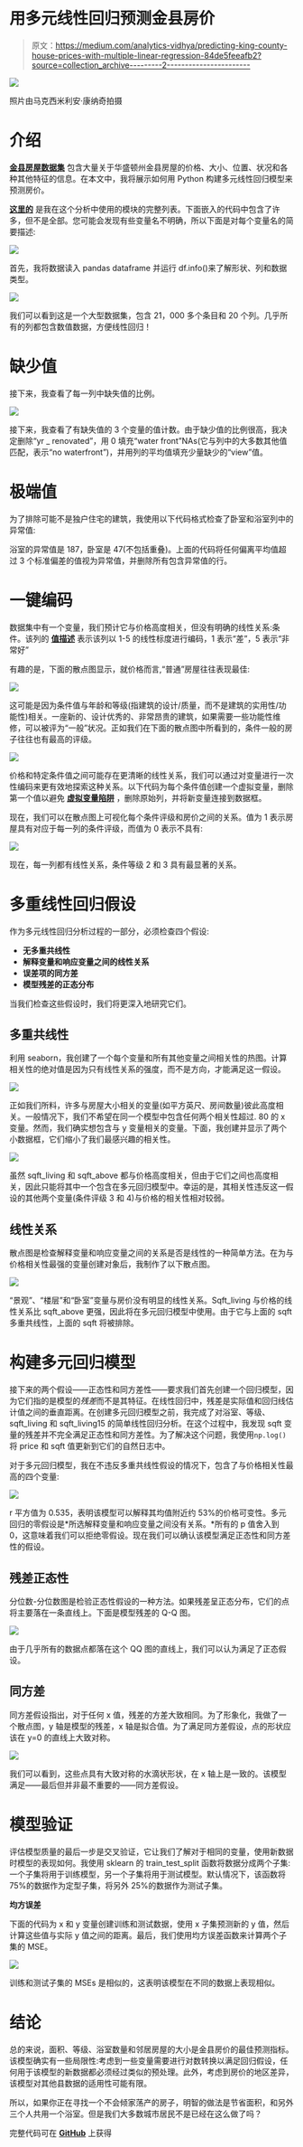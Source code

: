 # 用多元线性回归预测金县房价

> 原文：<https://medium.com/analytics-vidhya/predicting-king-county-house-prices-with-multiple-linear-regression-84de5feeafb2?source=collection_archive---------2----------------------->

![](img/e4edbf62ce1284339eff1aed981dc846.png)

照片由马克西米利安·康纳奇拍摄

# 介绍

[**金县房屋数据集**](https://www.kaggle.com/harlfoxem/housesalesprediction) 包含大量关于华盛顿州金县房屋的价格、大小、位置、状况和各种其他特征的信息。在本文中，我将展示如何用 Python 构建多元线性回归模型来预测房价。

[**这里的**](https://gist.github.com/AvonleaFisher/e29ecbe25ec7a7a48d4ee4e1f77ecd9c) 是我在这个分析中使用的模块的完整列表。下面嵌入的代码中包含了许多，但不是全部。您可能会发现有些变量名不明确，所以下面是对每个变量名的简要描述:

![](img/5a3495f83773c0849fca1265cb42a65c.png)

首先，我将数据读入 pandas dataframe 并运行 df.info()来了解形状、列和数据类型。

![](img/f9fa074ef5b17916410ba43e7c6caea6.png)

我们可以看到这是一个大型数据集，包含 21，000 多个条目和 20 个列。几乎所有的列都包含数值数据，方便线性回归！

# 缺少值

接下来，我查看了每一列中缺失值的比例。

![](img/43424a1f23226ed80b7d614c8b191e82.png)

接下来，我查看了有缺失值的 3 个变量的值计数。由于缺少值的比例很高，我决定删除“yr _ renovated”，用 0 填充“water front”NAs(它与列中的大多数其他值匹配，表示“no waterfront”)，并用列的平均值填充少量缺少的“view”值。

# 极端值

为了排除可能不是独户住宅的建筑，我使用以下代码格式检查了卧室和浴室列中的异常值:

浴室的异常值是 187，卧室是 47(不包括重叠)。上面的代码将任何偏离平均值超过 3 个标准偏差的值视为异常值，并删除所有包含异常值的行。

# 一键编码

数据集中有一个变量，我们预计它与价格高度相关，但没有明确的线性关系:条件。该列的 [**值描述**](https://info.kingcounty.gov/assessor/esales/Glossary.aspx?type=r) 表示该列以 1-5 的线性标度进行编码，1 表示“差”，5 表示“非常好”

有趣的是，下面的散点图显示，就价格而言,“普通”房屋往往表现最佳:

![](img/2a20403e5444247faf9ab7e934f133fb.png)

这可能是因为条件值与年龄和等级(指建筑的设计/质量，而不是建筑的实用性/功能性)相关。一座新的、设计优秀的、非常昂贵的建筑，如果需要一些功能性维修，可以被评为“一般”状况。正如我们在下面的散点图中所看到的，条件一般的房子往往也有最高的评级。

![](img/2a006fe50b7f5d2ff2b20d8531fdf5aa.png)

价格和特定条件值之间可能存在更清晰的线性关系，我们可以通过对变量进行一次性编码来更有效地探索这种关系。以下代码为每个条件值创建一个虚拟变量，删除第一个值以避免 [**虚拟变量陷阱**](https://stattrek.com/multiple-regression/dummy-variables.aspx) ，删除原始列，并将新变量连接到数据框。

现在，我们可以在散点图上可视化每个条件评级和房价之间的关系。值为 1 表示房屋具有对应于每一列的条件评级，而值为 0 表示不具有:

![](img/e744fb27b7194ab8b864cb6d0b1d1a6b.png)

现在，每一列都有线性关系，条件等级 2 和 3 具有最显著的关系。

# 多重线性回归假设

作为多元线性回归分析过程的一部分，必须检查四个假设:

*   **无多重共线性**
*   **解释变量和响应变量之间的线性关系**
*   **误差项的同方差**
*   **模型残差的正态分布**

当我们检查这些假设时，我们将更深入地研究它们。

## 多重共线性

利用 seaborn，我创建了一个每个变量和所有其他变量之间相关性的热图。计算相关性的绝对值是因为只有线性关系的强度，而不是方向，才能满足这一假设。

![](img/a60a25e66eacaaaa15061bdbe401e31f.png)

正如我们所料，许多与房屋大小相关的变量(如平方英尺、房间数量)彼此高度相关。一般情况下，我们不希望在同一个模型中包含任何两个相关性超过. 80 的 x 变量。然而，我们确实想包含与 y 变量相关的变量。下面，我创建并显示了两个小数据框，它们缩小了我们最感兴趣的相关性。

![](img/88fdb5b46ebfb95412c765d13d1d63c5.png)

虽然 sqft_living 和 sqft_above 都与价格高度相关，但由于它们之间也高度相关，因此只能将其中一个包含在多元回归模型中。幸运的是，其相关性违反这一假设的其他两个变量(条件评级 3 和 4)与价格的相关性相对较弱。

## 线性关系

散点图是检查解释变量和响应变量之间的关系是否是线性的一种简单方法。在为与价格相关性最强的变量创建对象后，我制作了以下散点图。

![](img/73199c186b656b73657ac53c066cb1b5.png)

“景观”、“楼层”和“卧室”变量与房价没有明显的线性关系。Sqft_living 与价格的线性关系比 sqft_above 更强，因此将在多元回归模型中使用。由于它与上面的 sqft 多重共线性，上面的 sqft 将被排除。

# 构建多元回归模型

接下来的两个假设——正态性和同方差性——要求我们首先创建一个回归模型，因为它们指的是模型的*残差*而不是其特征。在线性回归中，残差是实际值和回归线估计值之间的垂直距离。在创建多元回归模型之前，我完成了对浴室、等级、sqft_living 和 sqft_living15 的简单线性回归分析。在这个过程中，我发现 sqft 变量的残差并不完全满足正态性和同方差性。为了解决这个问题，我使用`np.log()`将 price 和 sqft 值更新到它们的自然日志中。

对于多元回归模型，我在不违反多重共线性假设的情况下，包含了与价格相关性最高的四个变量:

![](img/296883e7b68cf785ca0c5c2a73946a3e.png)

r 平方值为 0.535，表明该模型可以解释其均值附近约 53%的价格可变性。多元回归的零假设是*所选解释变量和响应变量之间没有关系。*所有的 p 值舍入到 0，这意味着我们可以拒绝零假设。现在我们可以确认该模型满足正态性和同方差性的假设。

## 残差正态性

分位数-分位数图是检验正态性假设的一种方法。如果残差呈正态分布，它们的点将主要落在一条直线上。下面是模型残差的 Q-Q 图。

![](img/97a1fc8ba9ad038ac7f76d6ea29772bf.png)

由于几乎所有的数据点都落在这个 QQ 图的直线上，我们可以认为满足了正态假设。

## **同方差**

同方差假设指出，对于任何 x 值，残差的方差大致相同。为了形象化，我做了一个散点图，y 轴是模型的残差，x 轴是拟合值。为了满足同方差假设，点的形状应该在 y=0 的直线上大致对称。

![](img/56d966eb972ee41717ab030c29c498fd.png)

我们可以看到，这些点具有大致对称的水滴状形状，在 x 轴上是一致的。该模型满足——最后但并非最不重要的——同方差假设。

# 模型验证

评估模型质量的最后一步是交叉验证，它让我们了解对于相同的变量，使用新数据时模型的表现如何。我使用 sklearn 的 train_test_split 函数将数据分成两个子集:一个子集将用于训练模型，另一个子集将用于测试模型。默认情况下，该函数将 75%的数据作为定型子集，将另外 25%的数据作为测试子集。

**均方误差**

下面的代码为 x 和 y 变量创建训练和测试数据，使用 x 子集预测新的 y 值，然后计算这些值与实际 y 值之间的距离。最后，我们使用均方误差函数来计算两个子集的 MSE。

![](img/0ed64fd2440077a4cad72389b5f1de8d.png)

训练和测试子集的 MSEs 是相似的，这表明该模型在不同的数据上表现相似。

# 结论

总的来说，面积、等级、浴室数量和邻居房屋的大小是金县房价的最佳预测指标。该模型确实有一些局限性:考虑到一些变量需要进行对数转换以满足回归假设，任何用于该模型的新数据都必须经过类似的预处理。此外，考虑到房价的地区差异，该模型对其他县数据的适用性可能有限。

所以，如果你正在寻找一个不会倾家荡产的房子，明智的做法是节省面积，和另外三个人共用一个浴室。但是我们大多数城市居民不是已经在这么做了吗？

完整代码可在 [**GitHub**](https://github.com/AvonleaFisher/dsc-mod-2-project-v2-1-onl01-dtsc-ft-070620) 上获得